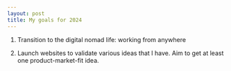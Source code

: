 ```yaml
---
layout: post
title: My goals for 2024
---
```


1. Transition to the digital nomad life: working from anywhere

2. Launch websites to validate various ideas that I have. Aim to get at least one product-market-fit idea.



